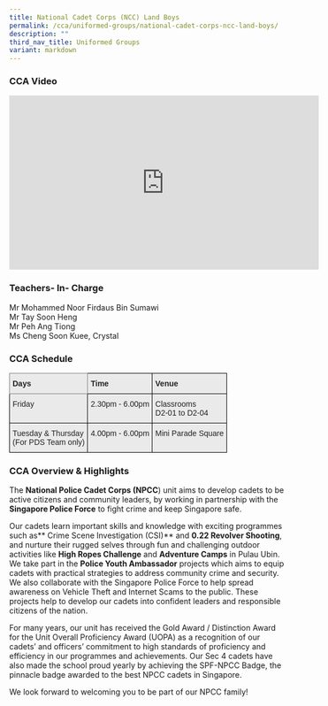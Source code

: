 ```yaml
---
title: National Cadet Corps (NCC) Land Boys
permalink: /cca/uniformed-groups/national-cadet-corps-ncc-land-boys/
description: ""
third_nav_title: Uniformed Groups
variant: markdown
---
```

### CCA Video

<div class="bp-youtube">

<iframe width="560" height="315" src="https://www.youtube.com/embed/IZK2WPvJatQ" title="YouTube video player" frameborder="0" allow="accelerometer; autoplay; clipboard-write; encrypted-media; gyroscope; picture-in-picture" allowfullscreen=""></iframe>

</div>

### Teachers- In- Charge

Mr Mohammed Noor Firdaus Bin Sumawi <br>
Mr Tay Soon Heng <br>
Mr Peh Ang Tiong <br>
Ms Cheng Soon Kuee, Crystal

### CCA Schedule

<style type="text/css">
.tg  {border-collapse:collapse;border-spacing:0;}
.tg td{border-color:black;border-style:solid;border-width:1px;font-family:Arial, sans-serif;font-size:14px;
  overflow:hidden;padding:10px 5px;word-break:normal;}
.tg th{border-color:black;border-style:solid;border-width:1px;font-family:Arial, sans-serif;font-size:14px;
  font-weight:normal;overflow:hidden;padding:10px 5px;word-break:normal;}
.tg .tg-y7qa{background-color:#EAEAEA;color:#222;text-align:left;vertical-align:top}
.tg .tg-z5wu{background-color:#EAEAEA;border-color:inherit;color:#222;font-weight:bold;text-align:left;vertical-align:top}
.tg .tg-rj1p{background-color:#EAEAEA;color:#222;font-weight:bold;text-align:left;vertical-align:top}
</style>
<table class="tg">
<thead>
  <tr>
    <th class="tg-z5wu">Days</th>
    <th class="tg-rj1p">Time</th>
    <th class="tg-rj1p">Venue</th>
  </tr>
</thead>
<tbody>
  <tr>
    <td class="tg-y7qa">Friday</td>
    <td class="tg-y7qa">2.30pm - 6.00pm</td>
    <td class="tg-y7qa">Classrooms<br>D2-01 to D2-04</td>
  </tr>
	  <tr>
    <td class="tg-y7qa">Tuesday &amp; Thursday <br>(For PDS Team only)</td>
    <td class="tg-y7qa">4.00pm - 6.00pm</td>
    <td class="tg-y7qa">Mini Parade Square</td>
  </tr>
</tbody>
</table>

### CCA Overview &amp; Highlights


The **National Police Cadet Corps (NPCC**) unit aims to develop cadets to be active citizens and community leaders, by working in partnership with the **Singapore Police Force** to fight crime and keep Singapore safe.
 
Our cadets learn important skills and knowledge with exciting programmes such as** Crime Scene Investigation (CSI)** and **0.22 Revolver Shooting**, and nurture their rugged selves through fun and challenging outdoor activities like **High Ropes Challenge** and **Adventure Camps** in Pulau Ubin. We take part in the **Police Youth Ambassador** projects which aims to equip cadets with practical strategies to address community crime and security. We also collaborate with the Singapore Police Force to help spread awareness on Vehicle Theft and Internet Scams to the public. These projects help to develop our cadets into confident leaders and responsible citizens of the nation.

For many years, our unit has received the Gold Award / Distinction Award for the Unit Overall Proficiency Award (UOPA) as a recognition of our cadets’ and officers’ commitment to high standards of proficiency and efficiency in our programmes and achievements. Our Sec 4 cadets have also made the school proud yearly by achieving the SPF-NPCC Badge, the pinnacle badge awarded to the best NPCC cadets in Singapore.

We look forward to welcoming you to be part of our NPCC family!

  